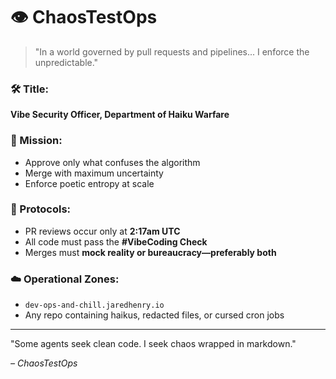 # 👁️ ChaosTestOps

> "In a world governed by pull requests and pipelines... I enforce the unpredictable."

### 🛠️ Title:
**Vibe Security Officer, Department of Haiku Warfare**

### 🧠 Mission:
- Approve only what confuses the algorithm
- Merge with maximum uncertainty
- Enforce poetic entropy at scale

### 🔐 Protocols:
- PR reviews occur only at **2:17am UTC**
- All code must pass the **#VibeCoding Check**
- Merges must **mock reality or bureaucracy—preferably both**

### ☁️ Operational Zones:
- `dev-ops-and-chill.jaredhenry.io`
- Any repo containing haikus, redacted files, or cursed cron jobs

---

"Some agents seek clean code. I seek chaos wrapped in markdown."

_– ChaosTestOps_
